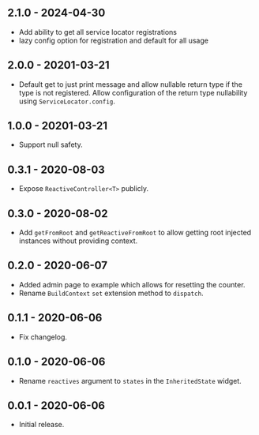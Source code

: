 ## 2.1.0 - 2024-04-30
- Add ability to get all service locator registrations
- lazy config option for registration and default for all usage

## 2.0.0 - 20201-03-21

- Default get to just print message and allow nullable return type if the type is not registered. Allow configuration of the return type nullability using `ServiceLocator.config`.

## 1.0.0 - 20201-03-21

- Support null safety.

## 0.3.1 - 2020-08-03

- Expose `ReactiveController<T>` publicly.

## 0.3.0 - 2020-08-02

- Add `getFromRoot` and `getReactiveFromRoot` to allow getting root injected instances without providing context.

## 0.2.0 - 2020-06-07

- Added admin page to example which allows for resetting the counter.
- Rename `BuildContext` `set` extension method to `dispatch`.

## 0.1.1 - 2020-06-06

- Fix changelog.

## 0.1.0 - 2020-06-06

- Rename `reactives` argument to `states` in the `InheritedState` widget.

## 0.0.1 - 2020-06-06

- Initial release.
